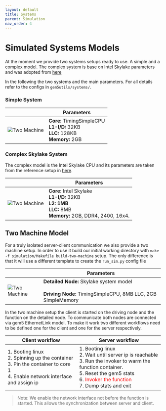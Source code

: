 ```yaml
---
layout: default
title: Systems
parent: Simulation
nav_order: 4
---
```


# Simulated Systems Models

At the moment we provide two systems setups ready to use. A simple and a complex model. The complex system is base on Intel Skylake parameters and was adopted from [here](https://github.com/darchr/gem5-skylake-config)

In the following the two systems and the main parameters. For all details refer to the configs in `gem5utils/systems/`.

### Simple System

|  | Parameters |
|---|---|
| <img src="{{ site.baseurl }}/figures/simple_system.jpg" title="Two Machine" hight=100/> | **Core:** TimingSimpleCPU<br> **L1-I/D:** 32KB <br>**LLC:** 128KB<br>**Memory:** 2GB

### Complex Skylake System

The complex model is the Intel Skylake CPU and its parameters are taken from the reference setup in [here](https://github.com/darchr/gem5-skylake-config).

|  | Parameters |
|---|---|
| <img src="{{ site.baseurl }}/figures/skylake-system.jpg" title="Two Machine" hight=200/> | **Core:** Intel Skylake<br> **L1-I/D:** 32KB <br>**L2: 1MB**  <br>**LLC:** 8MB<br>**Memory:** 2GB, DDR4, 2400, 16x4.


## Two Machine Model
For a truly isolated server-client communication we also provide a two machine setup. In order to use it build our initial working directory with `make -f simulation/Makefile build-two-machine` setup. The only difference is that it will use a different template to create the `run_sim.py` config file

|  | Parameters |
|---|---|
| <img src="{{ site.baseurl }}/figures/two-machine.jpg" title="Two Machine" hight=200/>| **Detailed Node:** Skylake system model <br> <br> **Driving Node:** TimingSimpleCPU, 8MB LLC, 2GB SimpleMemory |

In the two machine setup the client is started on the driving node and the function on the detailed node. To communicate both nodes are connected via gem5 EthernetLink model. To make it work two different workflows need to be defined one for the client and one for the server respectively.

| Client workflow | Server workflow |
|---|---|
| 1. Booting linux <br>2. Spinning up the container<br>3. Pin the container to core 1<br>4. Enable network interface and assign ip | 1. Booting linux <br>2. Wait until server ip is reachable<br>3. Run the invoker to warm the function container.<br>5. Reset the gem5 stats<br>6. <font color="red">Invoker the function</font><br>7. Dump stats and exit |

> Note: We enable the network interface not before the function is started. This allows the synchronization between server and client.
